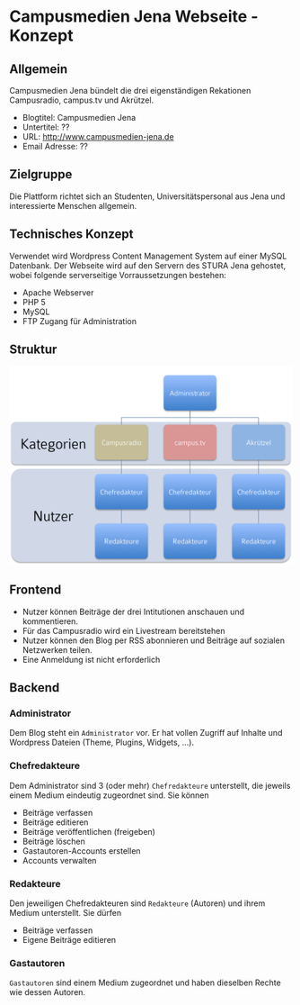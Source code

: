 # Campusmedien Jena Webseite - Konzept #



## Allgemein ##

Campusmedien Jena bündelt die drei eigenständigen Rekationen Campusradio, campus.tv und Akrützel.

- Blogtitel: Campusmedien Jena
- Untertitel: ?? 
- URL: http://www.campusmedien-jena.de
- Email Adresse: ??

## Zielgruppe ##

Die Plattform richtet sich an Studenten, Universitätspersonal aus Jena und interessierte Menschen allgemein. 

## Technisches Konzept ##

Verwendet wird Wordpress Content Management System auf einer MySQL Datenbank. 
Der Webseite wird auf den Servern des STURA Jena gehostet, wobei folgende serverseitige Vorraussetzungen bestehen:

- Apache Webserver
- PHP 5
- MySQL
- FTP Zugang für Administration

## Struktur ##

![Stuktogramm](struktur.png)

## Frontend ##

- Nutzer können Beiträge der drei Intitutionen anschauen und kommentieren. 
- Für das Campusradio wird ein Livestream bereitstehen
- Nutzer können den Blog per RSS abonnieren und Beiträge auf sozialen Netzwerken teilen.
- Eine Anmeldung ist nicht erforderlich

## Backend ##

### Administrator ###

Dem Blog steht ein ``Administrator`` vor. Er hat vollen Zugriff auf Inhalte und Wordpress Dateien (Theme, Plugins, Widgets, ...).

### Chefredakteure ###

Dem Administrator sind 3 (oder mehr) ``Chefredakteure`` unterstellt, die jeweils einem Medium eindeutig zugeordnet sind. Sie können

- Beiträge verfassen
- Beiträge editieren
- Beiträge veröffentlichen (freigeben)
- Beiträge löschen
- Gastautoren-Accounts erstellen
- Accounts verwalten

### Redakteure ###

Den jeweiligen Chefredakteuren sind ``Redakteure`` (Autoren) und ihrem Medium unterstellt. Sie dürfen

- Beiträge verfassen
- Eigene Beiträge editieren

### Gastautoren ###

``Gastautoren`` sind einem Medium zugeordnet und haben dieselben Rechte wie dessen Autoren.





